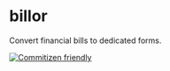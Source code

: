 billor
======

Convert financial bills to dedicated forms.

[![Commitizen friendly](https://img.shields.io/badge/commitizen-friendly-brightgreen.svg)](http://commitizen.github.io/cz-cli/)
